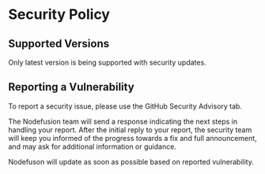 # Security Policy

## Supported Versions

Only latest version is being supported with security updates.

## Reporting a Vulnerability

To report a security issue, please use the GitHub Security Advisory tab.

The Nodefusion team will send a response indicating the next steps in handling your report. After the initial reply to your report, the security team will keep you informed of the progress towards a fix and full announcement, and may ask for additional information or guidance.

Nodefuson will update as soon as possible based on reported vulnerability.
